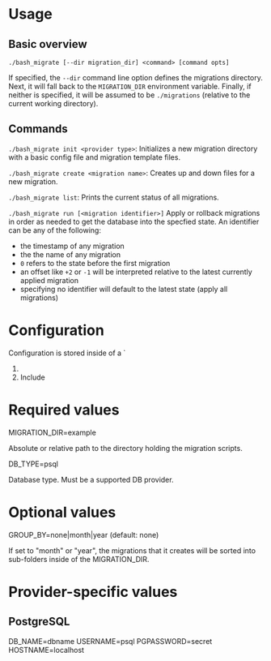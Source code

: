 # Usage

## Basic overview

`./bash_migrate [--dir migration_dir] <command> [command opts]`

If specified, the `--dir` command line option defines the migrations directory.
Next, it will fall back to the `MIGRATION_DIR` environment variable.
Finally, if neither is specified, it will be assumed to be `./migrations` (relative to the current working directory).

## Commands

`./bash_migrate init <provider type>`: Initializes a new migration directory with a basic config file and migration template files.

`./bash_migrate create <migration name>`: Creates up and down files for a new migration.

`./bash_migrate list`: Prints the current status of all migrations.

`./bash_migrate run [<migration identifier>]` Apply or rollback migrations in order as needed to get the database into the specfied state.
An identifier can be any of the following:
* the timestamp of any migration
* the the name of any migration
* `0` refers to the state before the first migration
* an offset like `+2` or `-1` will be interpreted relative to the latest currently applied migration
* specifying no identifier will default to the latest state (apply all migrations)

# Configuration

Configuration is stored inside of a `

1) 
1) Include 

# Required values

MIGRATION_DIR=example

Absolute or relative path to the directory holding the migration scripts.

DB_TYPE=psql

Database type.
Must be a supported DB provider.

# Optional values

GROUP_BY=none|month|year (default: none)

If set to "month" or "year", the migrations that it creates will be sorted into sub-folders inside of the MIGRATION_DIR.

# Provider-specific values

## PostgreSQL

DB_NAME=dbname
USERNAME=psql
PGPASSWORD=secret
HOSTNAME=localhost
